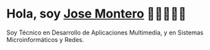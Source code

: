 # Hola, soy <a href="https://montero.org.es" target="_blank">Jose Montero</a> 👋🏻👨🏻‍💻<br>
Soy Técnico en Desarrollo de Aplicaciones Multimedia, y en Sistemas Microinformáticos y Redes.

